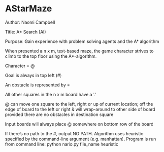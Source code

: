 # AStarMaze

Author:   Naomi Campbell

Title:    A* Search (AI)

Purpose: Gain experience with problem solving agents and the A* algorithm


When presented a n x m, text-based maze, the game character strives to climb to the top floor using the A*-algorithm.



Character = @

Goal is always in top left (#)

An obstacle is represented by =

All other squares in the n x m board have a '.'


@ can move one square to the left, right or up of current location; off the edge of board to the left or right & will wrap-around to other side of board provided there are no obstacles in destination square

Input boards will always place @ somewhere on bottom row of the board

If there’s no path to the #, output NO PATH.
Algorithm uses heuristic specified by the command-line argument (e.g. manhattan).
Program is run from command line: python nario.py file_name heuristic
